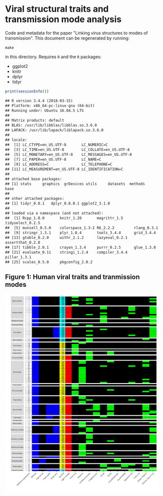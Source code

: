 # Viral structural traits and transmission mode analysis
Code and metadata for the paper "Linking virus structures to modes of transmission". This document can be regenerated by running:

```
make
```

in this directory. Requires `R` and the `R` packages:
* ggplot2
* knitr
* dplyr
* tidyr





```r
print(sessionInfo())
```

```
## R version 3.4.4 (2018-03-15)
## Platform: x86_64-pc-linux-gnu (64-bit)
## Running under: Ubuntu 16.04.5 LTS
## 
## Matrix products: default
## BLAS: /usr/lib/libblas/libblas.so.3.6.0
## LAPACK: /usr/lib/lapack/liblapack.so.3.6.0
## 
## locale:
##  [1] LC_CTYPE=en_US.UTF-8       LC_NUMERIC=C              
##  [3] LC_TIME=en_US.UTF-8        LC_COLLATE=en_US.UTF-8    
##  [5] LC_MONETARY=en_US.UTF-8    LC_MESSAGES=en_US.UTF-8   
##  [7] LC_PAPER=en_US.UTF-8       LC_NAME=C                 
##  [9] LC_ADDRESS=C               LC_TELEPHONE=C            
## [11] LC_MEASUREMENT=en_US.UTF-8 LC_IDENTIFICATION=C       
## 
## attached base packages:
## [1] stats     graphics  grDevices utils     datasets  methods   base     
## 
## other attached packages:
## [1] tidyr_0.8.1   dplyr_0.8.0.1 ggplot2_3.1.0
## 
## loaded via a namespace (and not attached):
##  [1] Rcpp_1.0.0       knitr_1.20       magrittr_1.5     tidyselect_0.2.5
##  [5] munsell_0.5.0    colorspace_1.3-2 R6_2.2.2         rlang_0.3.1     
##  [9] stringr_1.3.1    plyr_1.8.4       tools_3.4.4      grid_3.4.4      
## [13] gtable_0.2.0     withr_2.1.2      lazyeval_0.2.1   assertthat_0.2.0
## [17] tibble_2.0.1     crayon_1.3.4     purrr_0.2.5      glue_1.3.0      
## [21] evaluate_0.11    stringi_1.2.4    compiler_3.4.4   pillar_1.3.1    
## [25] scales_0.5.0     pkgconfig_2.0.2
```


## Figure 1: Human viral traits and tranmission modes
![plot of chunk humanHeatmap](figure/humanHeatmap-1.png)

